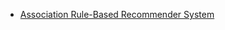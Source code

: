 * [Association Rule-Based Recommender System](https://python.plainenglish.io/association-rule-based-recommender-system-8f6d4af2c6a4)
